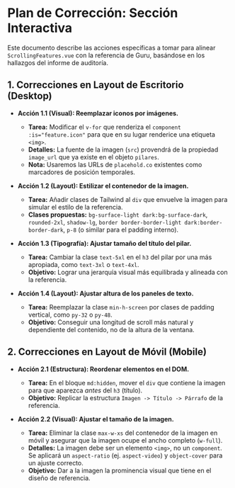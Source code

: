 # Plan de Corrección: Sección Interactiva

Este documento describe las acciones específicas a tomar para alinear `ScrollingFeatures.vue` con la referencia de Guru, basándose en los hallazgos del informe de auditoría.

## 1. Correcciones en Layout de Escritorio (Desktop)

- **Acción 1.1 (Visual): Reemplazar iconos por imágenes.**
  - **Tarea:** Modificar el `v-for` que renderiza el `component :is="feature.icon"` para que en su lugar renderice una etiqueta `<img>`.
  - **Detalles:** La fuente de la imagen (`src`) provendrá de la propiedad `image_url` que ya existe en el objeto `pilares`.
  - **Nota:** Usaremos las URLs de `placehold.co` existentes como marcadores de posición temporales.

- **Acción 1.2 (Layout): Estilizar el contenedor de la imagen.**
  - **Tarea:** Añadir clases de Tailwind al `div` que envuelve la imagen para simular el estilo de la referencia.
  - **Clases propuestas:** `bg-surface-light dark:bg-surface-dark`, `rounded-2xl`, `shadow-lg`, `border border-border-light dark:border-border-dark`, `p-8` (o similar para el padding interno).

- **Acción 1.3 (Tipografía): Ajustar tamaño del título del pilar.**
  - **Tarea:** Cambiar la clase `text-5xl` en el `h3` del pilar por una más apropiada, como `text-3xl` o `text-4xl`.
  - **Objetivo:** Lograr una jerarquía visual más equilibrada y alineada con la referencia.

- **Acción 1.4 (Layout): Ajustar altura de los paneles de texto.**
  - **Tarea:** Reemplazar la clase `min-h-screen` por clases de padding vertical, como `py-32` o `py-48`.
  - **Objetivo:** Conseguir una longitud de scroll más natural y dependiente del contenido, no de la altura de la ventana.

## 2. Correcciones en Layout de Móvil (Mobile)

- **Acción 2.1 (Estructura): Reordenar elementos en el DOM.**
  - **Tarea:** En el bloque `md:hidden`, mover el `div` que contiene la imagen para que aparezca *antes* del `h3` (título).
  - **Objetivo:** Replicar la estructura `Imagen -> Título -> Párrafo` de la referencia.

- **Acción 2.2 (Visual): Ajustar el tamaño de la imagen.**
  - **Tarea:** Eliminar la clase `max-w-xs` del contenedor de la imagen en móvil y asegurar que la imagen ocupe el ancho completo (`w-full`).
  - **Detalles:** La imagen debe ser un elemento `<img>`, no un `component`. Se aplicará un `aspect-ratio` (ej. `aspect-video`) y `object-cover` para un ajuste correcto.
  - **Objetivo:** Dar a la imagen la prominencia visual que tiene en el diseño de referencia.
